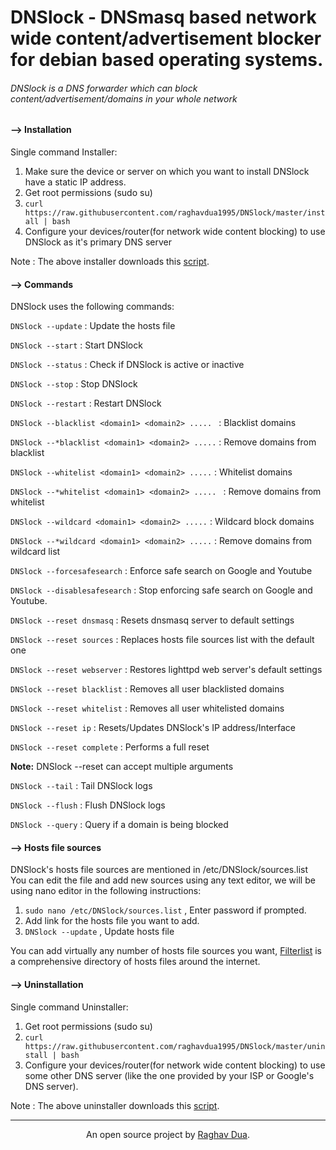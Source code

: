 # DNSlock - DNSmasq based network wide content/advertisement blocker for debian based operating systems.

###### DNSlock is a DNS forwarder which can block content/advertisement/domains in your whole network

#### --> Installation

Single command Installer:

1) Make sure the device or server on which you want to install DNSlock have a static IP address.
2) Get root permissions (sudo su)
3) `curl https://raw.githubusercontent.com/raghavdua1995/DNSlock/master/install | bash`
4) Configure your devices/router(for network wide content blocking) to use DNSlock as it's primary DNS server

Note : The above installer downloads this [script](https://github.com/raghavdua1995/DNSlock/blob/master/install).

#### --> Commands

DNSlock uses the following commands: 

`DNSlock --update` : Update the hosts file 

`DNSlock --start` : Start DNSlock

`DNSlock --status` : Check if DNSlock is active or inactive

`DNSlock --stop` : Stop DNSlock

`DNSlock --restart` : Restart DNSlock

`DNSlock --blacklist <domain1> <domain2> ..... ` : Blacklist domains 

`DNSlock --*blacklist <domain1> <domain2> .....` : Remove domains from blacklist

`DNSlock --whitelist <domain1> <domain2> .....` : Whitelist domains

`DNSlock --*whitelist <domain1> <domain2> ..... ` : Remove domains from whitelist

`DNSlock --wildcard <domain1> <domain2> .....` : Wildcard block domains

`DNSlock --*wildcard <domain1> <domain2> .....` : Remove domains from wildcard list

`DNSlock --forcesafesearch` : Enforce safe search on Google and Youtube

`DNSlock --disablesafesearch` : Stop enforcing safe search on Google and Youtube.

`DNSlock --reset dnsmasq` : Resets dnsmasq server to default settings

`DNSlock --reset sources` : Replaces hosts file sources list with the default one

`DNSlock --reset webserver` : Restores lighttpd web server's default settings

`DNSlock --reset blacklist` : Removes all user blacklisted domains

`DNSlock --reset whitelist` : Removes all user whitelisted domains

`DNSlock --reset ip` : Resets/Updates DNSlock's IP address/Interface

`DNSlock --reset complete` : Performs a full reset

**Note:** DNSlock --reset can accept multiple arguments

`DNSlock --tail` : Tail DNSlock logs

`DNSlock --flush` : Flush DNSlock logs

`DNSlock --query` : Query if a domain is being blocked

#### --> Hosts file sources

DNSlock's hosts file sources are mentioned in /etc/DNSlock/sources.list
You can edit the file and add new sources using any text editor, we will be using nano editor in the following instructions:

1) `sudo nano /etc/DNSlock/sources.list` , Enter password if prompted.
2) Add link for the hosts file you want to add.
3) `DNSlock --update` , Update hosts file

You can add virtually any number of hosts file sources you want, [Filterlist](https://filterlists.com/) is a comprehensive directory of hosts files around the internet.

#### --> Uninstallation

Single command Uninstaller:

1) Get root permissions (sudo su)
2) `curl https://raw.githubusercontent.com/raghavdua1995/DNSlock/master/uninstall | bash`
3) Configure your devices/router(for network wide content blocking) to use some other DNS server (like the one provided by your ISP or Google's DNS server).

Note : The above uninstaller downloads this [script](https://github.com/raghavdua1995/DNSlock/blob/master/uninstall).

---
<p align="center">An open source project by <a href="https://raghavdua.in" target="_blank">Raghav Dua</a>.<p>
